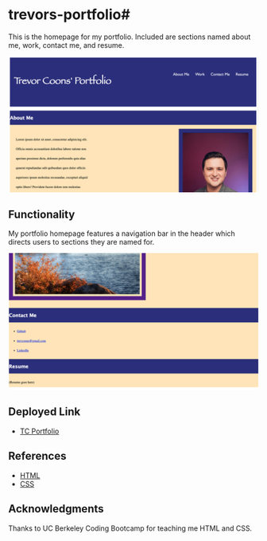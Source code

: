# trevors-portfolio# 
This is the homepage for my portfolio. Included are sections named about me, work, contact me, and resume.

![ScreenShot](trevors-portfolio-top.png)

## Functionality

My portfolio homepage features a navigation bar in the header which directs users to sections they are named for.

![ScreenShot](trevors-portfolio-bottom.png)

## Deployed Link

* [TC Portfolio](https://trevcoons.github.io/trevors-portfolio/)

## References

* [HTML](https://www.w3schools.com/html/default.asp)
* [CSS](https://www.w3schools.com/css/default.asp)

## Acknowledgments

Thanks to UC Berkeley Coding Bootcamp for teaching me HTML and CSS.